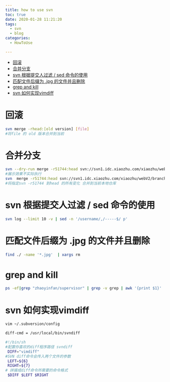 ```yaml
---
title: how to use svn
toc: true
date: 2020-01-28 11:21:20
tags:
  - svn
  - blog
categories:
  - HowToUse

---
```


<!-- TOC -->

- [回滚](#回滚)
- [合并分支](#合并分支)
- [svn 根据提交人过滤 / sed 命令的使用](#svn-根据提交人过滤--sed-命令的使用)
- [匹配文件后缀为 .jpg 的文件并且删除](#匹配文件后缀为-jpg-的文件并且删除)
- [grep and kill](#grep-and-kill)
- [svn 如何实现vimdiff](#svn-如何实现vimdiff)

<!-- /TOC -->

<!--more-->



# 回滚
```sh 
svn merge -rhead:[old version] [file]
#将file 的 old 版本合并到当前 
```

# 合并分支
```sh
svn --dry-run merge -r51744:head svn://svn1.idc.xiaozhu.com/xiaozhu/webV2/branches/dev/r_neworderv2-hanzhijie-2018-09-13
#展示效果不实际执行
svn  merge -r51744:head svn://svn1.idc.xiaozhu.com/xiaozhu/webV2/branches/dev/r_neworderv2-hanzhijie-2018-09-13
#将指定svn -r51744 到head 的所有变化 合并到当前本地仓库
```



# svn 根据提交人过滤 / sed 命令的使用
```sh
svn log --limit 10 -v | sed -n '/username/,/-----$/ p' 
```

# 匹配文件后缀为 .jpg 的文件并且删除
```sh
find ./ -name '*.jpg'  | xargs rm 
```
# grep and kill
```sh
ps -ef|grep "zhaoyinfan/supervisor" | grep -v grep | awk '{print $1}' | xargs kill -9
```

# svn 如何实现vimdiff
```sh
vim ~/.subversion/config

diff-cmd = /usr/local/bin/svndiff
```

```sh
#!/bin/sh
#配置你喜欢的diff程序路径 svndiff
 DIFF="vimdiff"
#SVN diff命令会传入两个文件的参数 
 LEFT=${6}
 RIGHT=${7}
# 拼接成diff命令所需要的命令格式
 $DIFF $LEFT $RIGHT
```